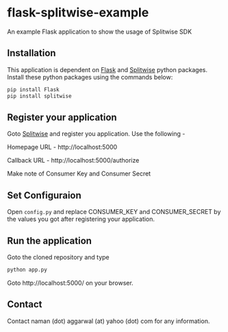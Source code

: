 # flask-splitwise-example
An example Flask application to show the usage of Splitwise SDK

## Installation

This application is dependent on [Flask](http://flask.pocoo.org/) and [Splitwise](https://github.com/namaggarwal/splitwise) python packages. Install these python packages using the commands below:

```sh
pip install Flask
pip install splitwise
```

## Register your application

Goto [Splitwise](https://secure.splitwise.com/oauth_clients) and register you application. Use the following -

Homepage URL - http://localhost:5000 

Callback URL - http://localhost:5000/authorize

Make note of Consumer Key and Consumer Secret

## Set Configuraion

Open ```config.py``` and replace CONSUMER_KEY and CONSUMER_SECRET by the values you got after registering your application.

## Run the application

Goto the cloned repository and type 

```python
python app.py
```

Goto http://localhost:5000/ on your browser.

## Contact
Contact naman (dot) aggarwal (at) yahoo (dot) com for any information.


